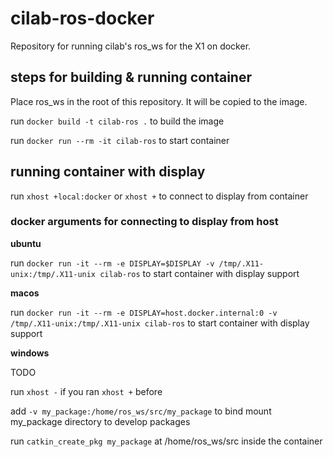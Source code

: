 # cilab-ros-docker
Repository for running cilab's ros_ws for the X1 on docker.

## steps for building & running container

Place ros_ws in the root of this repository. It will be copied to the image.

run `docker build -t cilab-ros .` to build the image

run `docker run --rm -it cilab-ros` to start container

## running container with display

run `xhost +local:docker` or `xhost +` to connect to display from container

### docker arguments for connecting to display from host

**ubuntu**

run `docker run -it --rm -e DISPLAY=$DISPLAY -v /tmp/.X11-unix:/tmp/.X11-unix cilab-ros` to start container with display support

**macos**

run `docker run -it --rm -e DISPLAY=host.docker.internal:0 -v /tmp/.X11-unix:/tmp/.X11-unix cilab-ros` to start container with display support

**windows**

TODO

run `xhost -` if you ran `xhost +` before

add `-v my_package:/home/ros_ws/src/my_package` to bind mount my_package directory to develop packages

run `catkin_create_pkg my_package` at /home/ros_ws/src inside the container
